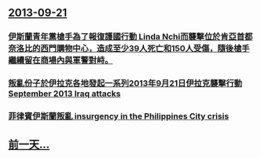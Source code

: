 ## [2013-09-21](/zh/news/2013/09/21/index.md)

### [ 伊斯蘭青年黨槍手為了報復護國行動 Linda Nchi而襲撃位於肯亞首都奈洛比的西門購物中心，造成至少39人死亡和150人受傷，隨後槍手繼續留在商場內與軍警對峙。](/zh/news/2013/09/21/伊斯蘭青年黨槍手為了報復護國行動-Linda-Nchi而襲撃位於肯亞首都奈洛比的西門購物中心-造成至少39人死亡和15.md)
### [ 叛亂份子於伊拉克各地發起一系列2013年9月21日伊拉克襲擊行動 September 2013 Iraq attacks](/zh/news/2013/09/21/叛亂份子於伊拉克各地發起一系列2013年9月21日伊拉克襲擊行動-September-2013-Iraq-attack.md)
### [ 菲律賓伊斯蘭叛亂 insurgency in the Philippines City crisis](/zh/news/2013/09/21/菲律賓伊斯蘭叛亂-insurgency-in-the-Philippines-City-crisis.md)
## [前一天...](/zh/news/2013/09/15/index.md)


